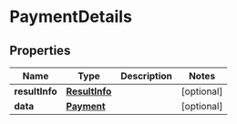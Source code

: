 
# PaymentDetails

## Properties
Name | Type | Description | Notes
------------ | ------------- | ------------- | -------------
**resultInfo** | [**ResultInfo**](ResultInfo.md) |  |  [optional]
**data** | [**Payment**](Payment.md) |  |  [optional]




